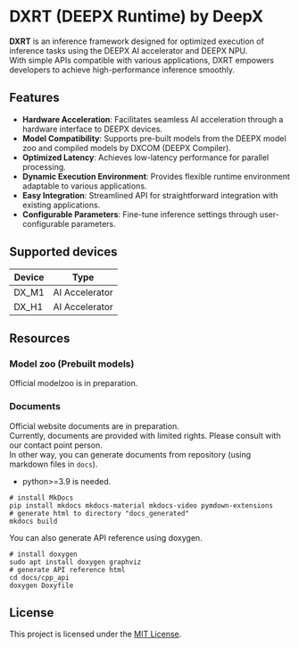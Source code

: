 # DXRT (DEEPX Runtime) by DeepX
**DXRT** is an inference framework designed for optimized execution of inference tasks using the DEEPX AI accelerator and DEEPX NPU.  
With simple APIs compatible with various applications, DXRT empowers developers to achieve high-performance inference smoothly.  

## Features
- **Hardware Acceleration**: Facilitates seamless AI acceleration through a hardware interface to DEEPX devices.  
- **Model Compatibility**: Supports pre-built models from the DEEPX model zoo and compiled models by DXCOM (DEEPX Compiler).  
- **Optimized Latency**: Achieves low-latency performance for parallel processing.  
- **Dynamic Execution Environment**: Provides flexible runtime environment adaptable to various applications.  
- **Easy Integration**: Streamlined API for straightforward integration with existing applications.  
- **Configurable Parameters**: Fine-tune inference settings through user-configurable parameters.  

## Supported devices
|Device|Type|  
|---|---|  
|DX_M1|AI Accelerator|  
|DX_H1|AI Accelerator|  

## Resources
### Model zoo (Prebuilt models)
Official modelzoo is in preparation.  
### Documents
Official website documents are in preparation.  
Currently, documents are provided with limited rights. Please consult with our contact point person.  
In other way, you can generate documents from repository (using markdown files in `docs`).
* python>=3.9 is needed.  
```
# install MkDocs
pip install mkdocs mkdocs-material mkdocs-video pymdown-extensions
# generate html to directory "docs_generated"
mkdocs build
```
You can also generate API reference using doxygen.
```
# install doxygen
sudo apt install doxygen graphviz
# generate API reference html
cd docs/cpp_api
doxygen Doxyfile
```

## License
This project is licensed under the [MIT License](LICENSE).  
